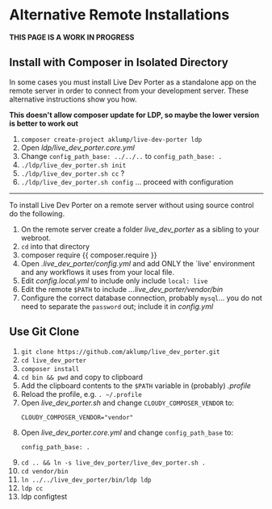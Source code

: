 <!--
id: remote_install_alt
tags: ''
-->

# Alternative Remote Installations

**THIS PAGE IS A WORK IN PROGRESS**

## Install with Composer in Isolated Directory

In some cases you must install Live Dev Porter as a standalone app on the remote server in order to connect from your development server. These alternative instructions show you how.

**This doesn't allow composer update for LDP, so maybe the lower version is better to work out**

1. `composer create-project aklump/live-dev-porter ldp`
2. Open _ldp/live_dev_porter.core.yml_   
3. Change `config_path_base: ../../..` to `config_path_base: .`
4. `./ldp/live_dev_porter.sh init`
4. `./ldp/live_dev_porter.sh cc` ?
5. `./ldp/live_dev_porter.sh config` ... proceed with configuration

---
To install Live Dev Porter on a remote server without using source control do the following.

1. On the remote server create a folder _live_dev_porter_ as a sibling to your webroot.
2. `cd` into that directory
3. composer require {{ composer.require }}
4. Open _.live\_dev\_porter/config.yml_ and add ONLY the `live' environment and any workflows it uses from your local file.
5. Edit _config.local.yml_ to include only include `local: live`
6. Edit the remote `$PATH` to include _...live_dev_porter/vendor/bin_
7. Configure the correct database connection, probably `mysql`... you do not need to separate the `password` out; include it in _config.yml_

## Use Git Clone

1. `git clone https://github.com/aklump/live_dev_porter.git`
2. `cd live_dev_porter`
3. `composer install`
4. `cd bin && pwd` and copy to clipboard
5. Add the clipboard contents to the `$PATH` variable in (probably) _.profile_
6. Reload the profile, e.g. `. ~/.profile`
7. Open _live_dev_porter.sh_ and change `CLOUDY_COMPOSER_VENDOR` to:
    ```shell
    CLOUDY_COMPOSER_VENDOR="vendor"
    ```
8. Open _live_dev_porter.core.yml_ and change `config_path_base` to:
    ```shell
    config_path_base: .
    ```
9. `cd .. && ln -s live_dev_porter/live_dev_porter.sh .`
10. `cd vendor/bin`
11. `ln ../../live_dev_porter/bin/ldp ldp`
12. `ldp cc`
13. ldp configtest
